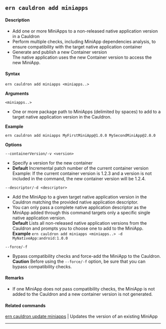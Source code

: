 ## `ern cauldron add miniapps`

#### Description

* Add one or more MiniApps to a non-released native application version in a Cauldron  
* Perform multiple checks, including MiniApp dependencies analysis, to ensure compatibility with the target native application container  
* Generate and publish a new Container version  
  The native application uses the new Container version to access the new MiniApp.

#### Syntax

`ern cauldron add miniapps <miniapps..>`  

**Arguments**

`<miniapps..>`

* One or more package path to MiniApps (delimited by spaces) to add to a target native application version in the Cauldron.

**Example**  

`ern cauldron add miniapps MyFirstMiniApp@1.0.0 MySecondMiniApp@2.0.0`

**Options**  

`--containerVersion/-v <version>`

* Specify a version for the new container  
* **Default**  Incremental patch number of the current container version  
Example: If the current container version is 1.2.3 and a version is not included in the command, the new container version will be 1.2.4.  

`--descriptor/-d <descriptor>`

* Add the MiniApp to a given target native application version in the Cauldron matching the provided native application descriptor.  
* You can only pass a complete native application descriptor as the MiniApp added through this command targets only a specific single native application version.  
**Default**  Lists all non-released native application versions from the Cauldron and  prompts you to choose one to add to the MiniApp.  
**Example** `ern cauldron add miniapps <miniapps..> -d MyNativeApp:android:1.0.0`  

`--force/-f`

* Bypass compatibility checks and force-add the MiniApp to the Cauldron.  
**Caution**  Before using the `--force/-f` option, be sure that you can bypass compatibility checks.

#### Remarks
 
* If one MiniApp does not pass compatibility checks, the MiniApp is not added to the Cauldron and a new container version is not generated.

#### Related commands

[ern cauldron update miniapps] | Updates the version of an existing MiniApp

_________
[ern cauldron update miniapps]: ../update/miniapps.md